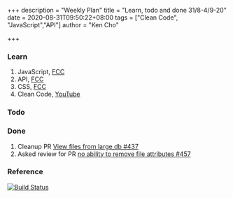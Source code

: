 +++
description = "Weekly Plan"
title = "Learn, todo and done 31/8-4/9-20"
date = 2020-08-31T09:50:22+08:00
tags = ["Clean Code", "JavaScript","API"]
author = "Ken Cho"

+++  
### Learn
1. JavaScript, [FCC](https://www.freecodecamp.org/learn/)
2. API, [FCC](https://www.freecodecamp.org/learn/)
3. CSS, [FCC](https://www.freecodecamp.org/learn/)
3. Clean Code, [YouTube](https://www.youtube.com/watch?v=7EmboKQH8lM)

### Todo

### Done
1. Cleanup PR [View files from large db #437](https://github.com/gigascience/gigadb-website/issues/437)
2. Asked review for PR [no ability to remove file attributes #457](https://github.com/gigascience/gigadb-website/pull/503)
### Reference


[![Build Status](https://travis-ci.org/kencho51/gigathing.svg?branch=master)](https://travis-ci.org/kencho51/gigathing)


